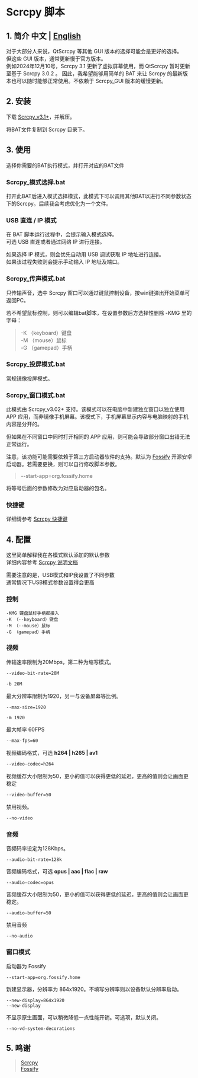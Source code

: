 # Scrcpy 脚本 
## 1. 简介 中文 | [English](README_EN.md)
对于大部分人来说，QtScrcpy 等其他 GUI 版本的选择可能会是更好的选择。\
但这些 GUI 版本，通常更新慢于官方版本。\
例如2024年12月10号，Scrcpy 3.1 更新了虚拟屏幕使用，而 QtScrcpy 暂时更新至基于 Scrcpy 3.0.2 。
因此，我希望能够用简单的 BAT 来让 Scrcpy 的最新版本也可以随时能够正常使用。不依赖于 Scrcpy_GUI 版本的缓慢更新。

## 2. 安装
下载 [Scrcpy_v3.1+](https://github.com/Genymobile/scrcpy)，并解压。

将BAT文件复制到 Scrcpy 目录下。


## 3. 使用

选择你需要的BAT执行模式，并打开对应的BAT文件

### Scrcpy_模式选择.bat
打开此BAT后进入模式选择模式，此模式下可以调用其他BAT以进行不同参数状态下的Scrcpy。后续我会考虑优化为一个文件。

### USB 直连 / IP 模式
在 BAT 脚本运行过程中，会提示输入模式选择。 \
可选 USB 直连或者通过网络 IP 进行连接。

如果选择 IP 模式，则会优先自动用 USB 调试获取 IP 地址进行连接。\
如果该过程失败则会提示手动输入 IP 地址及端口。

### Scrcpy_传声模式.bat
只传输声音，选中 Scrcpy 窗口可以通过键鼠控制设备，按win键弹出开始菜单可返回PC。

若不希望鼠标控制，则可以编辑bat脚本，在设置参数后方选择性删除 -KMG 里的字母：
>-K （keyboard）键盘 \
>-M （mouse）鼠标 \
>-G （gamepad）手柄

### Scrcpy_投屏模式.bat

常规镜像投屏模式。

### Scrcpy_窗口模式.bat

此模式由 Scrcpy_v3.02+ 支持。该模式可以在电脑中新建独立窗口以独立使用 APP 应用，而非镜像手机屏幕。该模式下，手机屏幕显示内容与电脑映射的手机内容是分开的。

但如果在不同窗口中同时打开相同的 APP 应用，则可能会导致部分窗口出错无法正常运行。

注意，该功能可能需要依赖于第三方启动器软件的支持。默认为 [Fossify](https://github.com/FossifyOrg/Launcher) 开源安卓启动器。若需要更换，则可以自行修改脚本参数。

>--start-app=org.fossify.home

将等号后面的参数修改为对应启动器的包名。

### 快捷键

详细请参考 [Scrcpy 快捷键](https://github.com/Genymobile/scrcpy/blob/master/doc/shortcuts.md)

## 4. 配置

这里简单解释我在各模式默认添加的默认参数 \
详细内容参考 [Scrcpy 说明文档](https://github.com/Genymobile/scrcpy/tree/master/doc)

需要注意的是，USB模式和IP我设置了不同参数 \
通常情况下USB模式参数设置得会更高

### 控制
```
-KMG 键盘鼠标手柄都接入
-K （--keyboard）键盘
-M （--mouse）鼠标
-G （gamepad）手柄
```

### 视频
传输速率限制为20Mbps，第二种为缩写模式。
```bash
--video-bit-rate=20M
```
```bash
-b 20M
```
最大分辨率限制为1920，另一与设备屏幕等比例。
```bash
--max-size=1920
```
```
-m 1920
```
最大帧率 60FPS
```bash
--max-fps=60
```
视频编码格式，可选 **h264 | h265 | av1**
```bash
--video-codec=h264
```
视频缓存大小限制为50，更小的值可以获得更低的延迟，更高的值则会让画面更稳定
```bash
--video-buffer=50
```
禁用视频。
```bash
--no-video
```

### 音频
音频码率设定为128Kbps。
```
--audio-bit-rate=128k 
```
音频编码格式，可选 **opus | aac | flac | raw**
```
--audio-codec=opus
```
音频缓存大小限制为50，更小的值可以获得更低的延迟，更高的值则会让画面更稳定。
```
--audio-buffer=50
```
禁用音频
```
--no-audio
```

### 窗口模式

启动器为 Fossify
```
--start-app=org.fossify.home
```
新建显示器，分辨率为 864x1920。不填写分辨率则以设备默认分辨率启动。
```
--new-display=864x1920
--new-display
```
不显示原生画面，可以稍微降低一点性能开销。可选项，默认关闭。
```
--no-vd-system-decorations
```

## 5. 鸣谢
>[Scrcpy](https://github.com/Genymobile/scrcpy) \
>[Fossify](https://github.com/FossifyOrg/Launcher)

